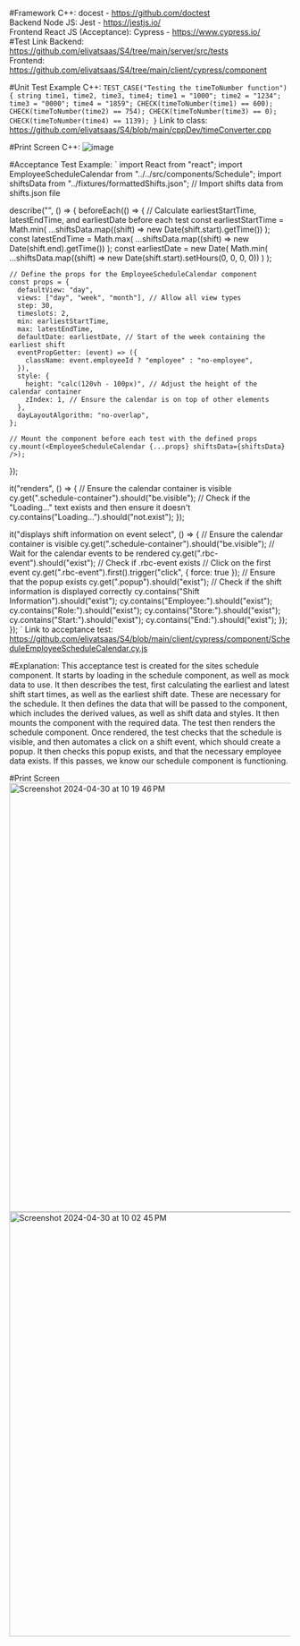 #Framework
C++: docest - https://github.com/doctest  
Backend Node JS: Jest - https://jestjs.io/  
Frontend React JS (Acceptance): Cypress - https://www.cypress.io/  
#Test Link
Backend: https://github.com/elivatsaas/S4/tree/main/server/src/tests  
Frontend: https://github.com/elivatsaas/S4/tree/main/client/cypress/component  

#Unit Test Example
C++: 
`
TEST_CASE("Testing the timeToNumber function")
{
    string time1, time2, time3, time4;
    time1 = "1000";
    time2 = "1234";
    time3 = "0000";
    time4 = "1859";
    CHECK(timeToNumber(time1) == 600);
    CHECK(timeToNumber(time2) == 754);
    CHECK(timeToNumber(time3) == 0);
    CHECK(timeToNumber(time4) == 1139);
}
`
Link to class: https://github.com/elivatsaas/S4/blob/main/cppDev/timeConverter.cpp


#Print Screen
C++: ![image](https://github.com/elivatsaas/S4/assets/157566766/fdf1b2d1-b9e4-457a-b67c-f5af83f7fe8c)

#Acceptance Test Example:
`
import React from "react";
import EmployeeScheduleCalendar from "../../src/components/Schedule";
import shiftsData from "../fixtures/formattedShifts.json"; // Import shifts data from shifts.json file

describe("<EmployeeScheduleCalendar />", () => {
  beforeEach(() => {
    // Calculate earliestStartTime, latestEndTime, and earliestDate before each test
    const earliestStartTime = Math.min(
      ...shiftsData.map((shift) => new Date(shift.start).getTime())
    );
    const latestEndTime = Math.max(
      ...shiftsData.map((shift) => new Date(shift.end).getTime())
    );
    const earliestDate = new Date(
      Math.min(
        ...shiftsData.map((shift) => new Date(shift.start).setHours(0, 0, 0, 0))
      )
    );

    // Define the props for the EmployeeScheduleCalendar component
    const props = {
      defaultView: "day",
      views: ["day", "week", "month"], // Allow all view types
      step: 30,
      timeslots: 2,
      min: earliestStartTime,
      max: latestEndTime,
      defaultDate: earliestDate, // Start of the week containing the earliest shift
      eventPropGetter: (event) => ({
        className: event.employeeId ? "employee" : "no-employee",
      }),
      style: {
        height: "calc(120vh - 100px)", // Adjust the height of the calendar container
        zIndex: 1, // Ensure the calendar is on top of other elements
      },
      dayLayoutAlgorithm: "no-overlap",
    };

    // Mount the component before each test with the defined props
    cy.mount(<EmployeeScheduleCalendar {...props} shiftsData={shiftsData} />);
  });

  it("renders", () => {
    // Ensure the calendar container is visible
    cy.get(".schedule-container").should("be.visible");
    // Check if the "Loading..." text exists and then ensure it doesn't
    cy.contains("Loading...").should("not.exist");
  });

  it("displays shift information on event select", () => {
    // Ensure the calendar container is visible
    cy.get(".schedule-container").should("be.visible");
    // Wait for the calendar events to be rendered
    cy.get(".rbc-event").should("exist"); // Check if .rbc-event exists
    // Click on the first event
    cy.get(".rbc-event").first().trigger("click", { force: true });
    // Ensure that the popup exists
    cy.get(".popup").should("exist");
    // Check if the shift information is displayed correctly
    cy.contains("Shift Information").should("exist");
    cy.contains("Employee:").should("exist");
    cy.contains("Role:").should("exist");
    cy.contains("Store:").should("exist");
    cy.contains("Start:").should("exist");
    cy.contains("End:").should("exist");
  });
});
`
Link to acceptance test: https://github.com/elivatsaas/S4/blob/main/client/cypress/component/ScheduleEmployeeScheduleCalendar.cy.js

#Explanation:
    This acceptance test is created for the sites schedule component. It starts by loading in the schedule component, as well as mock data to use. It then describes the test, first calculating the earliest and latest shift start times, as well as the earliest shift date. These are necessary for the schedule. It then defines the data that will be passed to the component, which includes the derived values, as well as shift data and styles. It then mounts the component with the required data. The test then renders the schedule component. Once rendered, the test checks that the schedule is visible, and then automates a click on a shift event, which should create a popup. It then checks this popup exists, and that the necessary employee data exists. If this passes, we know our schedule component is functioning. 
    
#Print Screen
<img width="767" alt="Screenshot 2024-04-30 at 10 19 46 PM" src="https://github.com/elivatsaas/S4/assets/157637354/cecdf313-e8ea-4c37-8f8d-26544c4c931d">
<img width="759" alt="Screenshot 2024-04-30 at 10 02 45 PM" src="https://github.com/elivatsaas/S4/assets/157637354/cb830424-24bf-4f86-ba6d-76cc8a763c3d">
